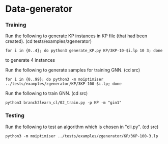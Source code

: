 # Data-generator

### Training

Run the following to generate KP instances in KP file (that had been created). (cd tests/examples/zgenerator)
```
for i in {0..4}; do python3 generate_KP.py KP/3KP-10-$i.lp 10 3; done
```
to generate 4 instances

Run the following to generate samples for training GNN. (cd src)
```
for i in {0..99}; do python3 -m moiptimiser ../tests/examples/zgenerator/KP/3KP-100-$i.lp; done
```


Run the following to train GNN. (cd src)
```
python3 branch2learn_cl/02_train.py -p KP -m "gin1"
```



### Testing

Run the following to test an algorithm which is chosen in "cli.py". (cd src)
```
python3 -m moiptimiser ../tests/examples/zgenerator/KP/3KP-100-3.lp
```





